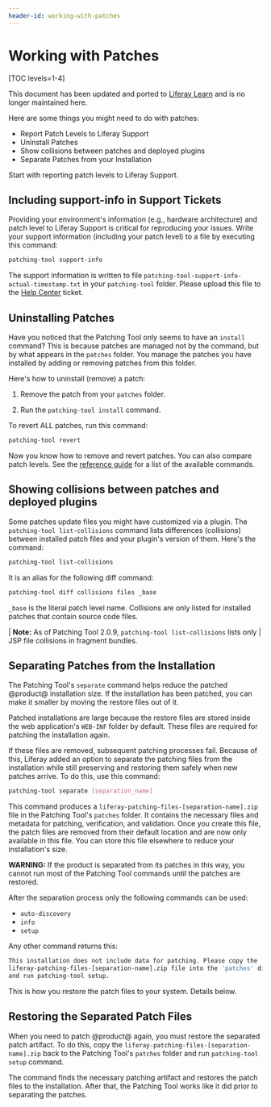 ```yaml
---
header-id: working-with-patches
---
```


# Working with Patches

[TOC levels=1-4]

<aside class="alert alert-info">
  <span class="wysiwyg-color-blue120"> This document has been updated and ported to <a href="https://learn.liferay.com/dxp-7.x/installation-and-upgrades/maintaining-a-liferay-dxp-installation/patching-liferay/advanced_patching.html">Liferay Learn</a> and is no longer maintained here.</span>
</aside>

Here are some things you might need to do with patches:

- Report Patch Levels to Liferay Support
- Uninstall Patches
- Show collisions between patches and deployed plugins
- Separate Patches from your Installation

Start with reporting patch levels to Liferay Support.

## Including support-info in Support Tickets

Providing your environment's information (e.g., hardware architecture) and patch
level to Liferay Support is critical for reproducing your issues. Write your
support information (including your patch level) to a file by executing this
command: 

```bash
patching-tool support-info
```

The support information is written to file
`patching-tool-support-info-actual-timestamp.txt` in your `patching-tool`
folder. Please upload this file to the
[Help Center](https://help.liferay.com/hc)
ticket.

## Uninstalling Patches

Have you noticed that the Patching Tool only seems to have an `install` command?
This is because patches are managed not by the command, but by what appears in
the `patches` folder. You manage the patches you have installed by adding or
removing patches from this folder.

Here's how to uninstall (remove) a patch:

1.  Remove the patch from your `patches` folder. 

2.  Run the `patching-tool install` command. 

To revert ALL patches, run this command:

```bash
patching-tool revert
```

Now you know how to remove and revert patches. You can also 
compare patch levels. See the [reference guide](/docs/7-2/deploy/-/knowledge_base/d/comparing-patch-levels) 
for a list of the available commands. 

## Showing collisions between patches and deployed plugins

Some patches update files you might have customized via a plugin. The
`patching-tool list-collisions` command lists differences (collisions) between
installed patch files and your plugin's version of them. Here's the command:

```bash
patching-tool list-collisions
```

It is an alias for the following diff command:

```bash
patching-tool diff collisions files _base
```

`_base` is the literal patch level name. Collisions are only listed for
installed patches that contain source code files. 

| **Note:** As of Patching Tool 2.0.9, `patching-tool list-collisions` lists only
| JSP file collisions in fragment bundles.

## Separating Patches from the Installation

The Patching Tool's `separate` command helps reduce the patched @product@
installation size. If the installation has been patched, you can make it smaller
by moving the restore files out of it.

Patched installations are large because the restore files are stored inside the
web application's `WEB-INF` folder by default. These files are required for
patching the installation again.

If these files are removed, subsequent patching processes fail. Because of
this, Liferay added an option to separate the patching files from the
installation while still preserving and restoring them safely when new patches
arrive. To do this, use this command: 

```bash
patching-tool separate [separation_name] 
```

This command produces a `liferay-patching-files-[separation-name].zip` file in
the Patching Tool's `patches` folder. It contains the necessary files and
metadata for patching, verification, and validation. Once you create this file,
the patch files are removed from their default location and are now only
available in this file. You can store this file elsewhere to reduce your
installation's size. 

**WARNING:** If the product is separated from its patches in this way, you
cannot run most of the Patching Tool commands until the patches are restored.

After the separation process only the following commands can be used:

- `auto-discovery`
- `info`
- `setup`

Any other command returns this:

```bash
This installation does not include data for patching. Please copy the
liferay-patching-files-[separation-name].zip file into the 'patches' directory
and run patching-tool setup. 
```

This is how you restore the patch files to your system. Details below. 

## Restoring the Separated Patch Files
 
When you need to patch @product@ again, you must restore the separated patch
artifact. To do this, copy the `liferay-patching-files-[separation-name].zip`
back to the Patching Tool's `patches` folder and run `patching-tool setup`
command.

The command finds the necessary patching artifact and restores the patch files
to the installation. After that, the Patching Tool works like it did prior to
separating the patches. 
